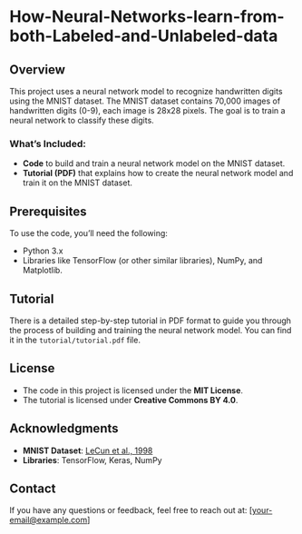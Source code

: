 # How-Neural-Networks-learn-from-both-Labeled-and-Unlabeled-data

## Overview
This project uses a neural network model to recognize handwritten digits using the MNIST dataset. The MNIST dataset contains 70,000 images of handwritten digits (0-9), each image is 28x28 pixels. The goal is to train a neural network to classify these digits.

### What’s Included:
- **Code** to build and train a neural network model on the MNIST dataset.
- **Tutorial (PDF)** that explains how to create the neural network model and train it on the MNIST dataset.

## Prerequisites
To use the code, you’ll need the following:
- Python 3.x
- Libraries like TensorFlow (or other similar libraries), NumPy, and Matplotlib.

## Tutorial
There is a detailed step-by-step tutorial in PDF format to guide you through the process of building and training the neural network model. You can find it in the `tutorial/tutorial.pdf` file.

## License
- The code in this project is licensed under the **MIT License**.
- The tutorial is licensed under **Creative Commons BY 4.0**.

## Acknowledgments
- **MNIST Dataset**: [LeCun et al., 1998](http://yann.lecun.com/exdb/mnist/)
- **Libraries**: TensorFlow, Keras, NumPy

## Contact
If you have any questions or feedback, feel free to reach out at: [your-email@example.com]
